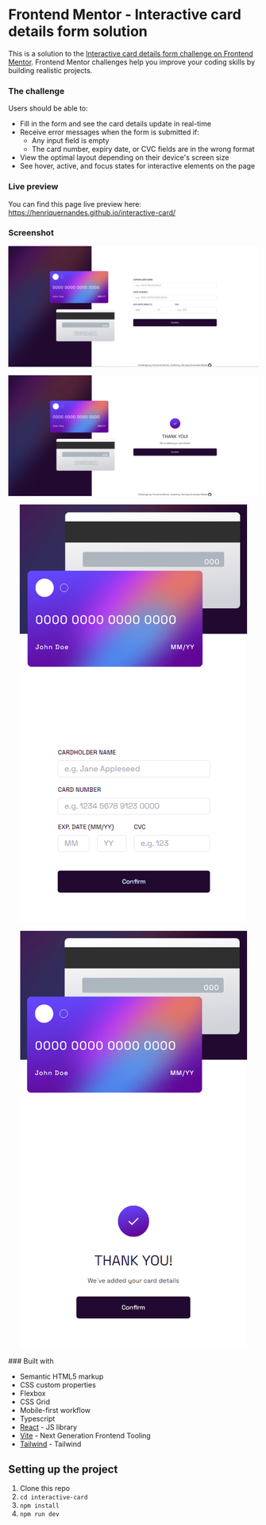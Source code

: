 # Frontend Mentor - Interactive card details form solution

This is a solution to the [Interactive card details form challenge on Frontend Mentor](https://www.frontendmentor.io/challenges/interactive-card-details-form-XpS8cKZDWw). Frontend Mentor challenges help you improve your coding skills by building realistic projects.

### The challenge

Users should be able to:

- Fill in the form and see the card details update in real-time
- Receive error messages when the form is submitted if:
  - Any input field is empty
  - The card number, expiry date, or CVC fields are in the wrong format
- View the optimal layout depending on their device's screen size
- See hover, active, and focus states for interactive elements on the page

### Live preview

You can find this page live preview here: https://henriquernandes.github.io/interactive-card/

### Screenshot

<p align="center">
  <img src="./screenshots/desktop-1.png" />
</p>
<p align="center">
  <img src="./screenshots/desktop-2.png" />
</p>
<p align="center">
  <img src="./screenshots/mobile-1.png" />
</p>
<p align="center">
  <img src="./screenshots/mobile-2.png" />
</p>
### Built with

- Semantic HTML5 markup
- CSS custom properties
- Flexbox
- CSS Grid
- Mobile-first workflow
- Typescript
- [React](https://reactjs.org/) - JS library
- [Vite](https://vitejs.dev/) - Next Generation Frontend Tooling
- [Tailwind](https://tailwindcss.com/) - Tailwind

## Setting up the project

1. Clone this repo
2. `cd interactive-card`
3. `npm install`
4. `npm run dev`
